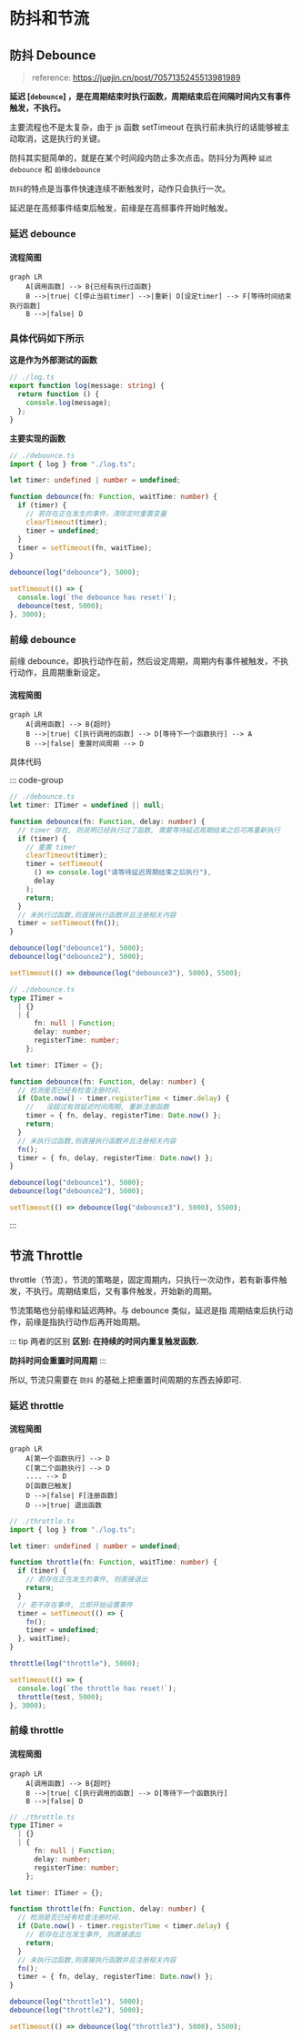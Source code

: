# 防抖和节流

## 防抖 Debounce

> reference: <https://juejin.cn/post/7057135245513981989>

**延迟 [`debounce`] ，是在周期结束时执行函数，周期结束后在间隔时间内又有事件触发，不执行。**

主要流程也不是太复杂，由于 js 函数 setTimeout 在执行前未执行的话能够被主动取消，这是执行的关键。

防抖其实挺简单的，就是在某个时间段内防止多次点击。防抖分为两种 `延迟debounce` 和 `前缘debounce`

`防抖`的特点是当事件快速连续不断触发时，动作只会执行一次。

延迟是在高频事件结束后触发，前缘是在高频事件开始时触发。

### 延迟 debounce

#### 流程简图

```mermaid
graph LR
    A[调用函数] --> B{已经有执行过函数}
    B -->|true| C[停止当前timer] -->|重新| D[设定timer] --> F[等待时间结束执行函数]
    B -->|false| D
```

### 具体代码如下所示

<b> 这是作为外部测试的函数 </b>

```typescript
// ./log.ts
export function log(message: string) {
  return function () {
    console.log(message);
  };
}
```

**主要实现的函数**

```typescript [setTimeout实现]
// ./debounce.ts
import { log } from "./log.ts";

let timer: undefined | number = undefined;

function debounce(fn: Function, waitTime: number) {
  if (timer) {
    // 若存在正在发生的事件，清除定时重置变量
    clearTimeout(timer);
    timer = undefined;
  }
  timer = setTimeout(fn, waitTime);
}

debounce(log("debounce"), 5000);

setTimeout(() => {
  console.log(`the debounce has reset!`);
  debounce(test, 5000);
}, 3000);
```

### 前缘 debounce

前缘 debounce，即执行动作在前，然后设定周期，周期内有事件被触发，不执行动作，且周期重新设定。

#### 流程简图

```mermaid
graph LR
    A[调用函数] --> B{超时}
    B -->|true| C[执行调用的函数] --> D[等待下一个函数执行] --> A
    B -->|false| 重置时间周期 --> D
```

具体代码

::: code-group

```typescript [setTimeout实现]
// ./debounce.ts
let timer: ITimer = undefined || null;

function debounce(fn: Function, delay: number) {
  // timer 存在, 则说明已经执行过了函数, 需要等待延迟周期结束之后可再重新执行
  if (timer) {
    // 重置 timer
    clearTimeout(timer);
    timer = setTimeout(
      () => console.log("请等待延迟周期结束之后执行"),
      delay
    );
    return;
  }
  // 未执行过函数,则直接执行函数并且注册相关内容
  timer = setTimeout(fn());
}

debounce(log("debounce1"), 5000);
debounce(log("debounce2"), 5000);

setTimeout(() => debounce(log("debounce3"), 5000), 5500);
```

```typescript [date实现]
// ./debounce.ts
type ITimer =
  | {}
  | {
      fn: null | Function;
      delay: number;
      registerTime: number;
    };

let timer: ITimer = {};

function debounce(fn: Function, delay: number) {
  // 检测是否已经有检查注册时间.
  if (Date.now() - timer.registerTime < timer.delay) {
    //   没超过有效延迟时间周期, 重新注册函数
    timer = { fn, delay, registerTime: Date.now() };
    return;
  }
  // 未执行过函数,则直接执行函数并且注册相关内容
  fn();
  timer = { fn, delay, registerTime: Date.now() };
}

debounce(log("debounce1"), 5000);
debounce(log("debounce2"), 5000);

setTimeout(() => debounce(log("debounce3"), 5000), 5500);
```

:::

## 节流 Throttle

throttle（节流），节流的策略是，固定周期内，只执行一次动作，若有新事件触发，不执行。周期结束后，又有事件触发，开始新的周期。

节流策略也分前缘和延迟两种。与 debounce 类似，延迟是指 周期结束后执行动作，前缘是指执行动作后再开始周期。

::: tip 两者的区别 **区别: 在持续的时间内重复触发函数.**

**防抖时间会重置时间周期** :::

所以, 节流只需要在 `防抖` 的基础上把重置时间周期的东西去掉即可.

### 延迟 throttle

#### 流程简图

```mermaid
graph LR
    A[第一个函数执行] --> D
    C[第二个函数执行] --> D
    .... --> D
    D[函数已触发]
    D -->|false| F[注册函数]
    D -->|true| 退出函数

```

```typescript [setTimeout实现]
// ./throttle.ts
import { log } from "./log.ts";

let timer: undefined | number = undefined;

function throttle(fn: Function, waitTime: number) {
  if (timer) {
    // 若存在正在发生的事件, 则直接退出
    return;
  }
  // 若不存在事件, 立即开始设置事件
  timer = setTimeout(() => {
    fn();
    timer = undefined;
  }, waitTime);
}

throttle(log("throttle"), 5000);

setTimeout(() => {
  console.log(`the throttle has reset!`);
  throttle(test, 5000);
}, 3000);
```

### 前缘 throttle

#### 流程简图

```mermaid
graph LR
    A[调用函数] --> B{超时}
    B -->|true| C[执行调用的函数] --> D[等待下一个函数执行]
    B -->|false| D
```

```typescript
// ./throttle.ts
type ITimer =
  | {}
  | {
      fn: null | Function;
      delay: number;
      registerTime: number;
    };

let timer: ITimer = {};

function throttle(fn: Function, delay: number) {
  // 检测是否已经有检查注册时间.
  if (Date.now() - timer.registerTime < timer.delay) {
    // 若存在正在发生事件, 则直接退出
    return;
  }
  // 未执行过函数,则直接执行函数并且注册相关内容
  fn();
  timer = { fn, delay, registerTime: Date.now() };
}

debounce(log("throttle1"), 5000);
debounce(log("throttle2"), 5000);

setTimeout(() => debounce(log("throttle3"), 5000), 5500);
```
